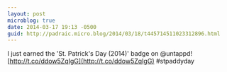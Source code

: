 ```yaml
---
layout: post
microblog: true
date: 2014-03-17 19:13 -0500
guid: http://padraic.micro.blog/2014/03/18/t445714511023312896.html
---
```

I just earned the 'St. Patrick's Day (2014)' badge on @untappd! [http://t.co/ddow5ZqIgG](http://t.co/ddow5ZqIgG) #stpaddyday
